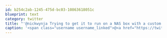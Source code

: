 ```yaml
---
id: b254c2ab-1245-475d-bc03-10863618051c
blueprint: text
category: twitter
title: "'@nickwynja Trying to get it to run on a NAS box with a custom build of Linux. No luck so far, might be easier to start from Debian"
caption: '<span class="username username_linked">@<a href="https://twitter.com/nickwynja" title="Nick Wynja">nickwynja</a></span> Trying to get it to run on a NAS box with a custom build of Linux. No luck so far, might be easier to start from Debian'
---
```

